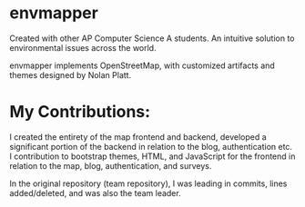 # envmapper

Created with other AP Computer Science A students. An intuitive solution to environmental issues across the world.

envmapper implements OpenStreetMap, with customized artifacts and themes designed by Nolan Platt.


# My Contributions:

I created the entirety of the map frontend and backend, developed a significant portion of the backend in relation to the blog, authentication etc. I contribution to bootstrap themes, HTML, and JavaScript for the frontend in relation to the map, blog, authentication, and surveys. 


In the original repository (team repository), I was leading in commits, lines added/deleted, and was also the team leader.
